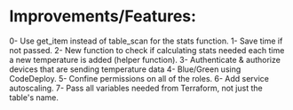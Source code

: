 # Improvements/Features:

0- Use get_item instead of table_scan for the stats function.
1- Save time if not passed.
2- New function to check if calculating stats needed each time a new temperature is added (helper function).
3- Authenticate & authorize devices that are sending temperature data
4- Blue/Green using CodeDeploy.
5- Confine permissions on all of the roles.
6- Add service autoscaling.
7- Pass all variables needed from Terraform, not just the table's name.